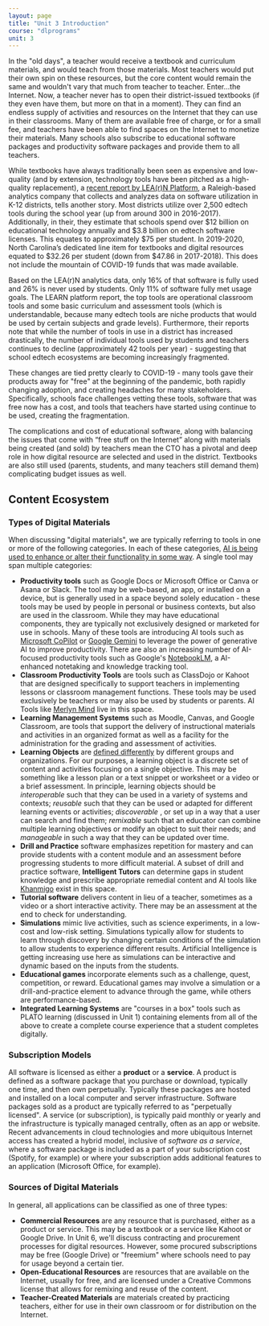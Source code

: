 ```yaml
---
layout: page
title: "Unit 3 Introduction"
course: "dlprograms"
unit: 3
---
```

 In the "old days", a teacher would receive a textbook and curriculum materials, and would teach from those materials. Most teachers would put their own spin on these resources, but the core content would remain the same and wouldn't vary that much from teacher to teacher. Enter...the Internet. Now, a teacher never has to open their district-issued textbooks (if they even have them, but more on that in a moment).  They can find an endless supply of activities and resources on the Internet that they can use in their classrooms. Many of them are available free of charge, or for a small fee, and teachers have been able to find spaces on the Internet to monetize their materials. Many schools also subscribe to educational software packages and productivity software packages and provide them to all teachers.

While textbooks have always traditionally been seen as expensive and low-quality (and by extension, technology tools have been pitched as a high-quality replacement), a [recent report by LEA(r)N Platform][1], a Raleigh-based analytics company that collects and analyzes data on software utilization in K-12 districts, tells another story. Most districts utilize over 2,500 edtech tools during the school year (up from around 300 in 2016-2017). Additionally, in their, they estimate that schools spend over $12 billion on educational technology annually and $3.8 billion on edtech software licenses. This equates to approximately $75 per student. In 2019-2020, North Carolina’s dedicated line item for textbooks and digital resources equated to $32.26 per student (down from $47.86 in 2017-2018). This does not include the mountain of COVID-19 funds that was made available.

Based on the LEA(r)N analytics data, only 16% of that software is fully used and 26% is never used by students. Only 11% of software fully met usage goals. The LEARN platform report, the top tools are operational classroom tools and some basic curriculum and assessment tools (which is understandable, because many edtech tools are niche products that would be used by certain subjects and grade levels). Furthermore, their reports note that while the number of tools in use in a district has increased drastically, the number of individual tools used by students and teachers continues to decline (approximately 42 tools per year) - suggesting that school edtech ecosystems are becoming increasingly fragmented. 

These changes are tied pretty clearly to COVID-19 - many tools gave their products away for "free" at the beginning of the pandemic, both rapidly changing adoption, and creating headaches for many stakeholders. Specifically, schools face challenges vetting these tools, software that was free now has a cost, and tools that teachers have started using continue to be used, creating the fragmentation. 

The complications and cost of educational software, along with balancing the issues that come with “free stuff on the Internet” along with materials being created (and sold) by teachers mean the CTO has a pivotal and deep role in how digital resource are selected and used in the district. Textbooks are also still used (parents, students, and many teachers still demand them) complicating budget issues as well. 

## Content Ecosystem

### Types of Digital Materials
When discussing "digital materials", we are typically referring to tools in one or more of the following categories. In each of these categories, [AI is being used to enhance or alter their functionality in some way](https://www.commonsense.org/education/lists/classroom-tools-that-use-ai). A single tool may span multiple categories:
* **Productivity tools** such as Google Docs or Microsoft Office or Canva or Asana or Slack. The tool may be web-based, an app, or installed on a device, but is generally used in a space beyond solely education - these tools may be used by people in personal or business contexts, but also are used in the classroom. While they may have educational components, they are typically not exclusively designed or marketed for use in schools. Many of these tools are introducing AI tools such as [Microsoft CoPilot](https://copilot.microsoft.com/#/) or [Google Gemini](https://gemini.google.com/app) to leverage the power of generative AI to improve productivity. There are also an increasing number of AI-focused productivity tools such as Google's [NotebookLM](https://notebooklm.google.com/), a AI-enhanced notetaking and knowledge tracking tool.
* **Classroom Productivity Tools** are tools such as ClassDojo or Kahoot that are designed specifically to support teachers in implementing lessons or classroom management functions. These tools may be used exclusively be teachers or may also be used by students or parents. AI Tools like [Merlyn Mind](https://www.merlyn.org/) live in this space.
* **Learning Management Systems** such as Moodle, Canvas, and Google Classroom, are tools that support the delivery of instructional materials and activities in an organized format as well as a facility for the administration for the grading and assessment of activities. 
* **Learning Objects** are [defined differently][3] by different groups and organizations. For our purposes, a learning object is a discrete set of content and activities focusing on a single objective.  This may be something like a lesson plan or a text snippet or worksheet or a video or a brief assessment. In principle, learning objects should be  _interoperable_ such that they can be used in a variety of systems and contexts; _reusable_ such that they can be used or adapted for different learning events or activities;  _discoverable_ , or set up in a way that a user can search and find them; _remixable_ such that an educator can combine multiple learning objectives or modify an object to suit their needs; and _manageable_ in such a way that they can be updated over time. 
* **Drill and Practice** software emphasizes repetition for mastery and can provide students with a content module and an assessment before progressing students to more difficult material. A subset of drill and practice software, **Intelligent Tutors** can determine gaps in student knowledge and prescribe appropriate remedial content and AI tools like [Khanmigo](https://www.khanmigo.ai/) exist in this space.
* **Tutorial software** delivers content in lieu of a teacher, sometimes as a video or a short interactive activity. There may be an assessment at the end to check for understanding.
* **Simulations** mimic live activities, such as science experiments, in a low-cost and low-risk setting. Simulations typically allow for students to learn through discovery by changing certain conditions of the simulation to allow students to experience different results. Artificial Intelligence is getting increasing use here as simulations can be interactive and dynamic based on the inputs from the students. 
* **Educational games** incorporate elements such as a challenge, quest, competition, or reward. Educational games may involve a simulation or a drill-and-practice element to advance through the game, while others are performance-based. 
* **Integrated Learning Systems** are "courses in a box" tools such as PLATO learning (discussed in Unit 1) containing elements from all of the above to create a complete course experience that a student completes digitally.

### Subscription Models
All software is licensed as either a **product** or a **service**. A product is defined as a software package that you purchase or download, typically one time, and then own perpetually. Typically these packages are hosted and installed on a local computer and server infrastructure. Software packages sold as a product are typically referred to as "perpetually licensed". A service (or subscription), is typically paid monthly or yearly and the infrastructure is typically managed centrally, often as an app or website. Recent advancements in cloud technologies and more ubiquitous Internet access has created a hybrid model, inclusive of _software as a service_, where a software package is included as a part of your subscription cost (Spotify, for example) or where your subscription adds additional features to an application (Microsoft Office, for example).

### Sources of Digital Materials
In general, all applications can be classified as one of three types:
* **Commercial Resources** are any resource that is purchased, either as a product or service. This may be a textbook or a service like Kahoot or Google Drive. In Unit 6, we'll discuss contracting and procurement processes for digital resources. However, some procured subscriptions may be free (Google Drive) or "freemium" where schools need to pay for usage beyond a certain tier.
* **Open-Educational Resources** are resources that are available on the Internet, usually for free, and are licensed under a Creative Commons license that allows for remixing and reuse of the content. 
* **Teacher-Created Materials** are materials created by practicing teachers, either for use in their own classroom or for distribution on the Internet.


[1]:	https://www.instructure.com/sites/default/files/pdf/2023_K12_eBook_EdtechTop40%20%282%29.pdf
[2]:	https://learnplatform.com/report/top40
[3]:	https://www.instructionaldesign.org/concepts/learning_objects/